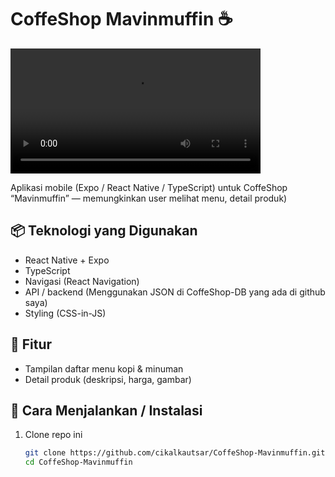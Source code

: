 # CoffeShop Mavinmuffin ☕️


<video src="./demo.mp4" controls width="400"></video>


Aplikasi mobile (Expo / React Native / TypeScript) untuk CoffeShop “Mavinmuffin” — memungkinkan user melihat menu, detail produk)

## 📦 Teknologi yang Digunakan

- React Native + Expo  
- TypeScript  
- Navigasi (React Navigation)  
- API / backend (Menggunakan JSON di CoffeShop-DB yang ada di github saya)
- Styling (CSS-in-JS)  

## 🔧 Fitur

- Tampilan daftar menu kopi & minuman  
- Detail produk (deskripsi, harga, gambar)  

## 🚀 Cara Menjalankan / Instalasi

1. Clone repo ini  
   ```bash
   git clone https://github.com/cikalkautsar/CoffeShop-Mavinmuffin.git
   cd CoffeShop-Mavinmuffin
